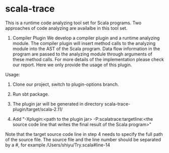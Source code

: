 # scala-trace
This is a runtime code analyzing tool set for Scala programs. Two approaches of code analyzing are availalbe in this tool set.

1. Compiler Plugin 
We develop a compiler plugin and a runtime analyzing module. The compiler plugin will insert method calls to the analyzing module into the AST of the Scala program. Data flow information in the program are passed to the analyzing module through arguments of these method calls. For more details of the implementation please check our report. Here we only provide the usage of this plugin.

Usage:

1. Clone our project, switch to plugin-options branch.

2. Run sbt package.

3. The plugin jar will be generated in directory scala-trace-plugin/target/scala-2.11/

4. Add "-Xplugin:\<path to the plugin jar> -P:scalatrace:targetline:\<the source code line that writes the final result of the Scala program>"

Note that the target source code line in step 4 needs to specify the full path of the source file. The source file and the line number should be separated by a #, for example /Users/shiyu/Try.scala#line-14
